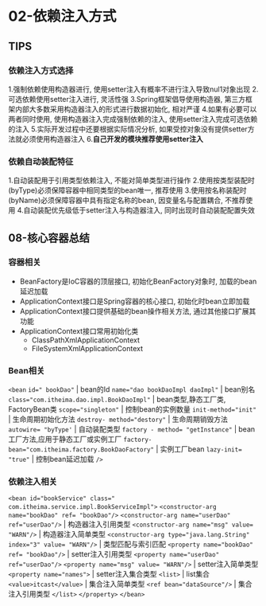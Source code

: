 # 02-依赖注入方式

## TIPS
### 依赖注入方式选择
1.强制依赖使用构造器进行, 使用setter注入有概率不进行注入导致nul1对象出现
2.可选依赖使用setter注入进行, 灵活性强
3.Spring框架倡导使用构造器, 第三方框架内部大多数采用构造器注入的形式进行数据初始化, 相对严谨
4.如果有必要可以两者同时使用, 使用构造器注入完成强制依赖的注入, 使用setter注入完成可选依赖的注入
5.实际开发过程中还要根据实际情况分析, 如果受控对象没有提供setter方法就必须使用构造器注入
6.**自己开发的模块推荐使用setter注入**

### 依赖自动装配特征
1.自动装配用于引用类型依赖注入, 不能对简单类型进行操作
2.使用按类型装配时(byType)必须保障容器中相同类型的bean唯一, 推荐使用
3.使用按名称装配时(byName)必须保障容器中具有指定名称的bean, 因变量名与配置耦合, 不推荐使用
4.自动装配优先级低于setter注入与构造器注入, 同时出现时自动装配配置失效

## 08-核心容器总结
### 容器相关
- BeanFactory是IoC容器的顶层接口, 初始化BeanFactory对象时, 加载的bean延迟加载
- ApplicationContext接口是Spring容器的核心接口, 初始化时bean立即加载
- ApplicationContext接口提供基础的bean操作相关方法, 通过其他接口扩展其功能
- ApplicationContext接口常用初始化类
    - ClassPathXmlApplicationContext
    - FileSystemXmlApplicationContext

### Bean相关
`<bean`
    `id=" bookDao"` | bean的Id
    `name="dao bookDaoImpl daoImpl"` | bean别名
    `class="com.itheima.dao.impl.BookDaoImpl"` | bean类型,静态工厂类, FactoryBean类
    `scope="singleton"` | 控制bean的实例数量
    `init-method="init"` | 生命周期初始化方法
    `destroy- method="destory"` | 生命周期销毁方法
    `autowire= "byType'` | 自动装配类型
    `factory - method= "getInstance"` | bean工厂方法,应用于静态工厂或实例工厂
    `factory- bean="com.itheima.factory.BookDaoFactory"` | 实例工厂bean
    `lazy-init= "true"` | 控制bean延迟加载
`/>`

### 依赖注入相关
`<bean id="bookService" class=" com.itheima.service.impl.BookServiceImpl">`
`<constructor-arg name="bookDao" ref= "bookDao"/>`
`<constructor-arg name="userDao" ref="userDao"/>` | 构造器注入引用类型
`<constructor-arg name="msg" value= "WARN"/>` | 构造器注入简单类型
`<constructor-arg type="java.lang.String" index="3" value= "WARN"/>` | 类型匹配与索引匹配
`<property name="bookDao" ref= "bookDao"/>` | setter注入引用类型
`<property name="userDao" ref="userDao"/>`
`<property name="msg" value= "WARN"/>` | setter注入简单类型
`<property name="names">` | setter注入集合类型
`<list>` | list集合
`<value>itcast</value>` | 集合注入简单类型
`<ref bean="dataSource"/>` | 集合注入引用类型
`</list>`
`</property>`
`</bean>`